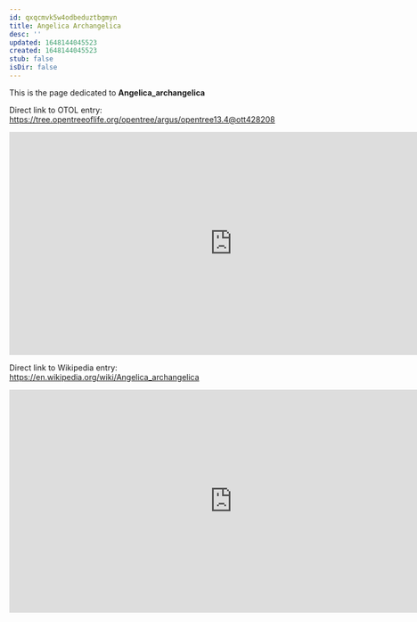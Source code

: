 ```yaml
---
id: qxqcmvk5w4odbeduztbgmyn
title: Angelica Archangelica
desc: ''
updated: 1648144045523
created: 1648144045523
stub: false
isDir: false
---
```

This is the page dedicated to **Angelica_archangelica**


Direct link to OTOL entry: https://tree.opentreeoflife.org/opentree/argus/opentree13.4@ott428208



<html>
    <body>
    <iframe src="https://tree.opentreeoflife.org/opentree/argus/opentree13.4@ott428208"
    width="800" height="400" frameborder="0" allowfullscreen> </iframe>
    </body>
</html>
    


Direct link to Wikipedia entry: https://en.wikipedia.org/wiki/Angelica_archangelica



<html>
    <body>
    <iframe src="https://en.wikipedia.org/wiki/Angelica_archangelica"
    width="800" height="400" frameborder="0" allowfullscreen> </iframe>
    </body>
</html>
    
